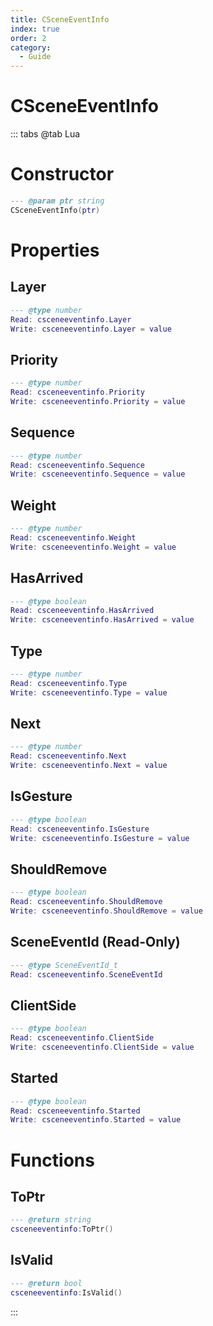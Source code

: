 ```yaml
---
title: CSceneEventInfo
index: true
order: 2
category:
  - Guide
---
```


# CSceneEventInfo

::: tabs
@tab Lua
# Constructor
```lua
--- @param ptr string
CSceneEventInfo(ptr)
```
# Properties
## Layer 
```lua
--- @type number
Read: csceneeventinfo.Layer
Write: csceneeventinfo.Layer = value
```
## Priority 
```lua
--- @type number
Read: csceneeventinfo.Priority
Write: csceneeventinfo.Priority = value
```
## Sequence 
```lua
--- @type number
Read: csceneeventinfo.Sequence
Write: csceneeventinfo.Sequence = value
```
## Weight 
```lua
--- @type number
Read: csceneeventinfo.Weight
Write: csceneeventinfo.Weight = value
```
## HasArrived 
```lua
--- @type boolean
Read: csceneeventinfo.HasArrived
Write: csceneeventinfo.HasArrived = value
```
## Type 
```lua
--- @type number
Read: csceneeventinfo.Type
Write: csceneeventinfo.Type = value
```
## Next 
```lua
--- @type number
Read: csceneeventinfo.Next
Write: csceneeventinfo.Next = value
```
## IsGesture 
```lua
--- @type boolean
Read: csceneeventinfo.IsGesture
Write: csceneeventinfo.IsGesture = value
```
## ShouldRemove 
```lua
--- @type boolean
Read: csceneeventinfo.ShouldRemove
Write: csceneeventinfo.ShouldRemove = value
```
## SceneEventId (Read-Only)
```lua
--- @type SceneEventId_t
Read: csceneeventinfo.SceneEventId
```
## ClientSide 
```lua
--- @type boolean
Read: csceneeventinfo.ClientSide
Write: csceneeventinfo.ClientSide = value
```
## Started 
```lua
--- @type boolean
Read: csceneeventinfo.Started
Write: csceneeventinfo.Started = value
```
# Functions
## ToPtr
```lua
--- @return string
csceneeventinfo:ToPtr()
```
## IsValid
```lua
--- @return bool
csceneeventinfo:IsValid()
```

:::